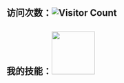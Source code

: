 ## 访问次数：![Visitor Count](https://profile-counter.glitch.me/aizsy/count.svg)
## 我的技能：<img height="100" width="100" src="https://cdn.jsdelivr.net/gh/sun0225SUN/sun0225SUN/assets/images/vscode.webp">

